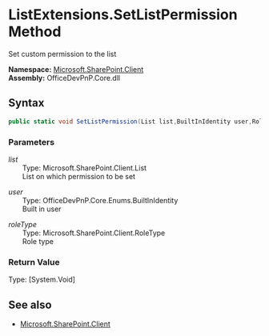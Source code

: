 # ListExtensions.SetListPermission Method  
Set custom permission to the list  

**Namespace:** [Microsoft.SharePoint.Client](Microsoft.SharePoint.Client.md)  
**Assembly:** OfficeDevPnP.Core.dll  
## Syntax
```C#
public static void SetListPermission(List list,BuiltInIdentity user,RoleType roleType)
```
### Parameters
*list*  
&emsp;&emsp;Type: Microsoft.SharePoint.Client.List  
&emsp;&emsp;List on which permission to be set  
  
*user*  
&emsp;&emsp;Type: OfficeDevPnP.Core.Enums.BuiltInIdentity  
&emsp;&emsp;Built in user  
  
*roleType*  
&emsp;&emsp;Type: Microsoft.SharePoint.Client.RoleType  
&emsp;&emsp;Role type  
  
### Return Value
Type: [System.Void]  

## See also
- [Microsoft.SharePoint.Client](Microsoft.SharePoint.Client.md)
